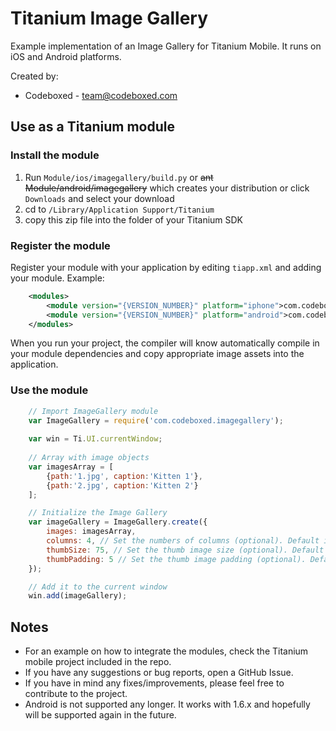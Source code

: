 # Titanium Image Gallery

Example implementation of an Image Gallery for Titanium Mobile. It runs on iOS and Android platforms.

Created by:

* Codeboxed - <team@codeboxed.com>

## Use as a Titanium module

### Install the module

1. Run `Module/ios/imagegallery/build.py` or <strike>ant Module/android/imagegallery</strike> which creates your distribution or click `Downloads` and select your download
2. cd to `/Library/Application Support/Titanium`
3. copy this zip file into the folder of your Titanium SDK

### Register the module

Register your module with your application by editing `tiapp.xml` and adding your module.
Example:
```xml
	<modules>
		<module version="{VERSION_NUMBER}" platform="iphone">com.codeboxed.imagegallery</module>
		<module version="{VERSION_NUMBER}" platform="android">com.codeboxed.imagegallery</module>
	</modules>
```
When you run your project, the compiler will know automatically compile in your module
dependencies and copy appropriate image assets into the application.

### Use the module
```javascript
	// Import ImageGallery module
	var ImageGallery = require('com.codeboxed.imagegallery');
	
	var win = Ti.UI.currentWindow;
	
	// Array with image objects
	var imagesArray = [
		{path:'1.jpg', caption:'Kitten 1'},
		{path:'2.jpg', caption:'Kitten 2'}
	];

	// Initialize the Image Gallery
	var imageGallery = ImageGallery.create({
		images: imagesArray,
		columns: 4, // Set the numbers of columns (optional). Default is 4
		thumbSize: 75, // Set the thumb image size (optional). Default is 75
		thumbPadding: 5 // Set the thumb image padding (optional). Default is 5 
	});

	// Add it to the current window
	win.add(imageGallery);
```
## Notes
* For an example on how to integrate the modules, check the Titanium mobile project included in the repo.
* If you have any suggestions or bug reports, open a GitHub Issue.
* If you have in mind any fixes/improvements, please feel free to contribute to the project.
* Android is not supported any longer. It works with 1.6.x and hopefully will be supported again in the future.
